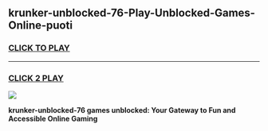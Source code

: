 
## krunker-unblocked-76-Play-Unblocked-Games-Online-puoti
<h3>
<a href="https://premium76.site?title=krunker-unblocked-76&ref=25A">CLICK TO PLAY</a></h3>
<hr>

<h3>
<a href="https://premium76.site?title=krunker-unblocked-76&ref=25A">CLICK 2 PLAY</a>
  
</h3>

<a href="https://premium76.site?title=krunker-unblocked-76&ref=25A"><img src="https://clearcache.store/games.png"></a>


**krunker-unblocked-76 games unblocked: Your Gateway to Fun and Accessible Online Gaming**
